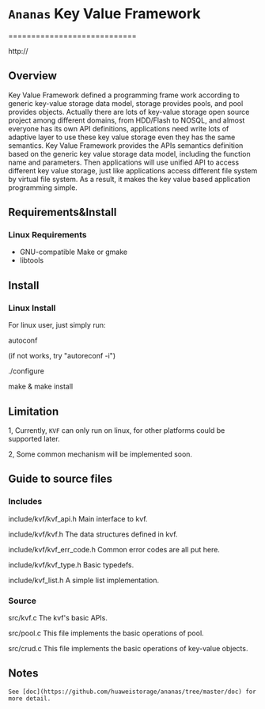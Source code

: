 # `Ananas` Key Value Framework
============================

http://

Overview
--------
  Key Value Framework defined a programming frame work according to generic key-value storage data model, 
storage provides pools, and pool provides objects. Actually there are lots of key-value storage open 
source project among different domains, from HDD/Flash to NOSQL, and almost everyone has its own API 
definitions, applications need write lots of adaptive layer to use these key value storage even they 
has the same semantics. Key Value Framework provides the APIs semantics definition based on the generic 
key value storage data model, including the function name and parameters. Then applications will use 
unified API to access different key value storage, just like applications access different file system 
by virtual file system. As a result, it makes the key value based application programming simple.


Requirements&Install
--------------------------
### Linux Requirements
  * GNU-compatible Make or gmake
  * libtools

Install
--------------------------
### Linux Install
For linux user, just simply run:

 autoconf
 
 (if not works, try "autoreconf -i")
 
 ./configure
 
 make & make install
 
 
Limitation
--------------------------
 1, Currently, `KVF` can only run on linux, for other platforms could be supported later.
 
 2, Some common mechanism will be implemented soon. 
 
Guide to source files
--------------------------
### Includes
include/kvf/kvf_api.h
    Main interface to kvf.

include/kvf/kvf.h
    The data structures defined in kvf.

include/kvf/kvf_err_code.h
    Common error codes are all put here.

include/kvf/kvf_type.h
    Basic typedefs.

include/kvf_list.h
	A simple list implementation.
	
### Source
src/kvf.c
	The kvf's basic APIs.
	
src/pool.c
	This file implements the basic operations of pool.

src/crud.c
	This file implements the basic operations of key-value objects.
	
Notes
--------------------------
	See [doc](https://github.com/huaweistorage/ananas/tree/master/doc) for more detail.